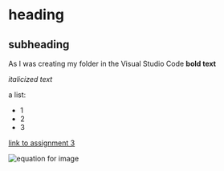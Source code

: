 # heading
## subheading
As I was creating my folder in the Visual Studio Code
**bold text**

*italicized text*

a list:
- 1
- 2
- 3
  
[link to assignment 3](link)

![equation for image](imageurl) 
